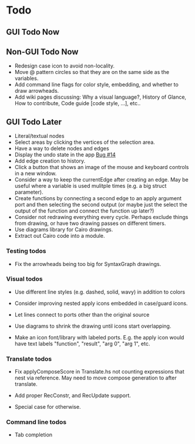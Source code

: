 # Todo

## GUI Todo Now

## Non-GUI Todo Now
* Redesign case icon to avoid non-locality.
* Move @ pattern circles so that they are on the same side as the variables.
* Add command line flags for color style, embedding, and whether to draw arrowheads.
* Add wiki pages discussing: Why a visual language?, History of Glance, How to contribute, Code guide [code style, ...], etc..

## GUI Todo Later
* Literal/textual nodes
* Select areas by clicking the vertices of the selection area.
* Have a way to delete nodes and edges
* Display the undo state in the app [Bug #14](https://github.com/rgleichman/glance/issues/14)
* Add edge creation to history.
* Click a button that shows an image of the mouse and keyboard controls in a new window.
* Consider a way to keep the currentEdge after creating an edge. May
  be useful where a variable is used mulitple times (e.g. a big struct
  parameter).
* Create functions by connecting a second edge to an apply argument
  port and then selecting the second output (or maybe just the select
  the output of the function and connect the function up later?)
* Consider not redrawing everything every cycle. Perhaps exclude
  things from drawing, or have two drawing passes on different timers.
* Use diagrams library for Cairo drawings.
* Extract out Cairo code into a module.

### Testing todos
* Fix the arrowheads being too big for SyntaxGraph drawings.

### Visual todos
* Use different line styles (e.g. dashed, solid, wavy) in addition to colors

* Consider improving nested apply icons embedded in case/guard icons.

* Let lines connect to ports other than the original source

* Use diagrams to shrink the drawing until icons start overlapping.

* Make an icon font/library with labeled ports. E.g. the apply icon would have text labels "function", "result", "arg 0", "arg 1", etc.

### Translate todos
* Fix applyComposeScore in Translate.hs not counting expressions that nest via reference. May need to move compose generation to after translate.

* Add proper RecConstr, and RecUpdate support.

* Special case for otherwise.

### Command line todos
* Tab completion
